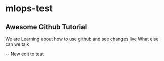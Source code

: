# mlops-test

## Awesome Github Tutorial

We are Learning about how to use github and see changes live
What else can we talk 

-- New edit to test 
